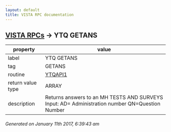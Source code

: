 ```yaml
---
layout: default
title: VISTA RPC documentation
---
```




## [VISTA RPCs](TableOfContent.md) &#8594; YTQ GETANS 

 property | value 
--- | --- 
 label | YTQ GETANS
 tag | GETANS
 routine | [YTQAPI1](http://code.osehra.org/dox/Routine_YTQAPI1_source.html)
 return value type | ARRAY
 description | Returns answers to an MH TESTS AND SURVEYS Input:  AD= Administration number        QN=Question Number




 ###### Generated on January 11th 2017, 6:39:43 am